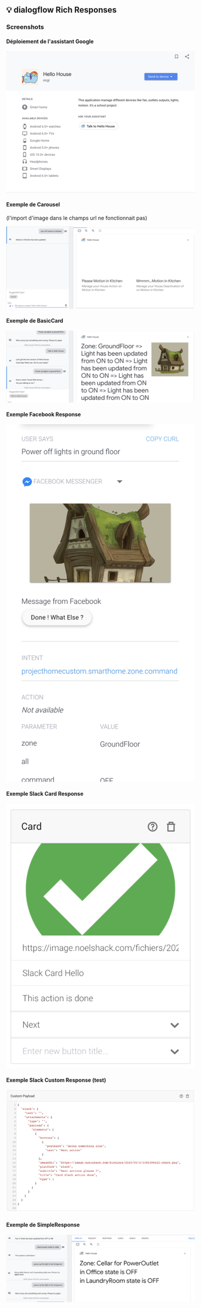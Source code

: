 #

## :bulb: dialogflow Rich Responses

### Screenshots 

#### Déploiement de l'assistant Google
<p align="center">
  <img src="./img-dialogflow/deploiement-Assistant.png">
</p>

#### Exemple de Carousel
(l'import d'image dans le champs url ne fonctionnait pas)
<p align="center">
  <img src="./img-dialogflow/carousel.png">
</p>

#### Exemple de BasicCard
<p align="center">
  <img src="./img-dialogflow/BasicCard.png">
</p>

#### Exemple Facebook Response
<p align="center">
  <img src="./img-dialogflow/facebookResponse.png">
</p>

#### Exemple Slack Card Response
<p align="center">
  <img src="./img-dialogflow/slackCard.png">
</p>

#### Exemple Slack Custom Response (test)
<p align="center">
  <img src="./img-dialogflow/slackCustomResponse.png">
</p>

#### Exemple de SimpleResponse
<p align="center">
  <img src="./img-dialogflow/simpleResponse.png">
</p>
